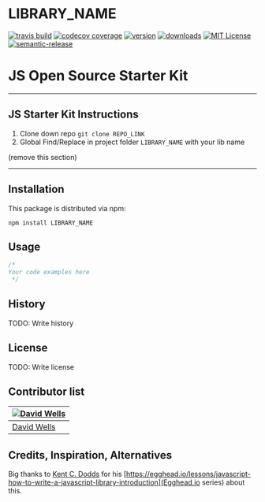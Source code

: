 # LIBRARY_NAME

[![travis build](https://img.shields.io/travis/DavidWells/js-library-starter-kit.svg?style=flat-square)](https://travis-ci.org/DavidWells/js-library-starter-kit)
[![codecov coverage](https://img.shields.io/codecov/c/github/DavidWells/js-library-starter-kit.svg?style=flat-square)](https://codecov.io/github/DavidWells/js-library-starter-kit)
[![version](https://img.shields.io/npm/v/js-library-starter-kit.svg?style=flat-square)](http://npm.im/js-library-starter-kit)
[![downloads](https://img.shields.io/npm/dm/js-library-starter-kit.svg?style=flat-square)](http://npm-stat.com/charts.html?package=js-library-starter-kit&from=2015-08-01)
[![MIT License](https://img.shields.io/npm/l/js-library-starter-kit.svg?style=flat-square)](http://opensource.org/licenses/MIT)
[![semantic-release](https://img.shields.io/badge/%20%20%F0%9F%93%A6%F0%9F%9A%80-semantic--release-e10079.svg?style=flat-square)](https://github.com/semantic-release/semantic-release)

# JS Open Source Starter Kit

----
## JS Starter Kit Instructions

1. Clone down repo `git clone REPO_LINK`
2. Global Find/Replace in project folder `LIBRARY_NAME` with your lib name

(remove this section)

----

## Installation

This package is distributed via npm:

```
npm install LIBRARY_NAME
```

## Usage

```javascript
/*
Your code examples here
 */
```

## History
TODO: Write history

## License
TODO: Write license

## Contributor list

[![David Wells](http://gravatar.com/avatar/c576588c35e524e2ac57156fb21ea71a?s=120)](http://davidwells.io) |
--- |
[David Wells](http://davidwells.io) |

## Credits, Inspiration, Alternatives

Big thanks to [Kent C. Dodds](https://twitter.com/kentcdodds) for his [https://egghead.io/lessons/javascript-how-to-write-a-javascript-library-introduction](Egghead.io series) about this.
